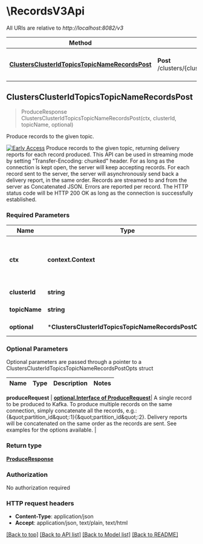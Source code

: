 # \RecordsV3Api

All URIs are relative to *http://localhost:8082/v3*

Method | HTTP request | Description
------------- | ------------- | -------------
[**ClustersClusterIdTopicsTopicNameRecordsPost**](RecordsV3Api.md#ClustersClusterIdTopicsTopicNameRecordsPost) | **Post** /clusters/{cluster_id}/topics/{topic_name}/records | Produce records to the given topic.



## ClustersClusterIdTopicsTopicNameRecordsPost

> ProduceResponse ClustersClusterIdTopicsTopicNameRecordsPost(ctx, clusterId, topicName, optional)

Produce records to the given topic.

[![Early Access](https://img.shields.io/badge/Lifecycle%20Stage-Early%20Access-%2345c6e8)](#section/Versioning/API-Lifecycle-Policy)  Produce records to the given topic, returning delivery reports for each record produced. This API can be used in streaming mode by setting \"Transfer-Encoding: chunked\" header. For as long as the connection is kept open, the server will keep accepting records. For each record sent to the server, the server will asynchronously send back a delivery report, in the same order. Records are streamed to and from the server as Concatenated JSON. Errors are reported per record. The HTTP status code will be HTTP 200 OK as long as the connection is successfully established.

### Required Parameters


Name | Type | Description  | Notes
------------- | ------------- | ------------- | -------------
**ctx** | **context.Context** | context for authentication, logging, cancellation, deadlines, tracing, etc.
**clusterId** | **string**| The Kafka cluster ID. | 
**topicName** | **string**| The topic name. | 
 **optional** | ***ClustersClusterIdTopicsTopicNameRecordsPostOpts** | optional parameters | nil if no parameters

### Optional Parameters

Optional parameters are passed through a pointer to a ClustersClusterIdTopicsTopicNameRecordsPostOpts struct


Name | Type | Description  | Notes
------------- | ------------- | ------------- | -------------


 **produceRequest** | [**optional.Interface of ProduceRequest**](ProduceRequest.md)| A single record to be produced to Kafka. To produce multiple records on the same connection, simply concatenate all the records, e.g.: {\&quot;partition_id\&quot;:1}{\&quot;partition_id\&quot;:2}. Delivery reports will be concatenated on the same order as the records are sent. See examples for the options available. | 

### Return type

[**ProduceResponse**](ProduceResponse.md)

### Authorization

No authorization required

### HTTP request headers

- **Content-Type**: application/json
- **Accept**: application/json, text/plain, text/html

[[Back to top]](#) [[Back to API list]](../README.md#documentation-for-api-endpoints)
[[Back to Model list]](../README.md#documentation-for-models)
[[Back to README]](../README.md)

